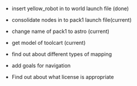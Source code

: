 - insert yellow_robot in to world launch file (done)

- consolidate nodes in to pack1 launch file(current)

- change name of pack1 to astro (current)

- get model of toolcart (current)

- find out about different types of mapping

- add goals for navigation 

- Find out about what license is appropriate 


